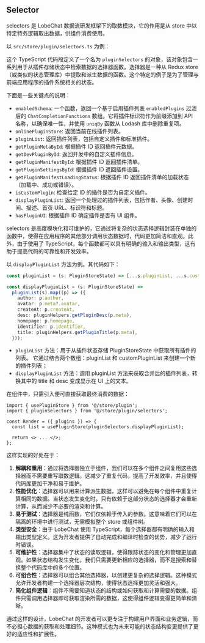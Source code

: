 ## Selector

selectors 是 LobeChat 数据流研发框架下的取数模块，它的作用是从 store 中以特定特务逻辑取出数据，供组件消费使用。

以 `src/store/plugin/selectors.ts` 为例：

这个 TypeScript 代码段定义了一个名为 `pluginSelectors` 的对象，该对象包含一系列用于从插件存储状态中检索数据的选择器函数。选择器是一种从 Redux store（或类似的状态管理库）中提取和派生数据的函数。这个特定的例子是为了管理与前端应用程序的插件系统相关的状态。

下面是一些关键点的说明：

- `enabledSchema`: 一个函数，返回一个基于启用插件列表 `enabledPlugins` 过滤后的 `ChatCompletionFunctions` 数组。它将插件标识符作为前缀添加到 API 名称，以确保唯一性，并使用 `uniqBy` 函数从 Lodash 库中删除重复项。
- `onlinePluginStore`: 返回当前在线插件列表。
- `pluginList`: 返回插件列表，包括自定义插件和标准插件。
- `getPluginMetaById`: 根据插件 ID 返回插件元数据。
- `getDevPluginById`: 返回开发中的自定义插件信息。
- `getPluginManifestById`: 根据插件 ID 返回插件清单。
- `getPluginSettingsById`: 根据插件 ID 返回插件设置。
- `getPluginManifestLoadingStatus`: 根据插件 ID 返回插件清单的加载状态（加载中、成功或错误）。
- `isCustomPlugin`: 检查给定 ID 的插件是否为自定义插件。
- `displayPluginList`: 返回一个处理过的插件列表，包括作者、头像、创建时间、描述、首页 URL、标识符和标题。
- `hasPluginUI`: 根据插件 ID 确定插件是否有 UI 组件。

selectors 是高度模块化和可维护的，它通过将复杂的状态选择逻辑封装在单独的函数中，使得在应用程序的其他部分调用状态数据时，代码更加简洁和直观。此外，由于使用了 TypeScript，每个函数都可以具有明确的输入和输出类型，这有助于提高代码的可靠性和开发效率。

以 `displayPluginList` 方法为例。其代码如下：

```ts
const pluginList = (s: PluginStoreState) => [...s.pluginList, ...s.customPluginList];

const displayPluginList = (s: PluginStoreState) =>
  pluginList(s).map((p) => ({
    author: p.author,
    avatar: p.meta?.avatar,
    createAt: p.createAt,
    desc: pluginHelpers.getPluginDesc(p.meta),
    homepage: p.homepage,
    identifier: p.identifier,
    title: pluginHelpers.getPluginTitle(p.meta),
  }));
```

- `pluginList` 方法：用于从插件状态存储 PluginStoreState 中获取所有插件的列表。 它通过结合两个数组：pluginList 和 customPluginList 来创建一个新的插件列表；
- `displayPluginList` 方法：调用 pluginList 方法来获取合并后的插件列表，转换其中的 title 和 desc 变成显示在 UI 上的文本。

在组件中，只需引入便可直接获取最终消费的数据：

```tsx | pure
import { usePluginStore } from '@/store/plugin';
import { pluginSelectors } from '@/store/plugin/selectors';

const Render = ({ plugins }) => {
  const list = usePluginStore(pluginSelectors.displayPluginList);

  return <> ... </>;
};
```

这样实现的好处在于：

1. **解耦和重用**：通过将选择器独立于组件，我们可以在多个组件之间复用这些选择器而不需要重写取数逻辑。这减少了重复代码，提高了开发效率，并且使得代码库更加干净和易于维护。
2. **性能优化**：选择器可以用来计算派生数据，这样可以避免在每个组件中重复计算相同的数据。当状态发生变化时，只有依赖于这部分状态的选择器才会重新计算，从而减少不必要的渲染和计算。
3. **易于测试**：选择器是纯函数，它们仅依赖于传入的参数。这意味着它们可以在隔离的环境中进行测试，无需模拟整个 store 或组件树。
4. **类型安全**：由于 LobeChat 使用 TypeScript，每个选择器都有明确的输入和输出类型定义。这为开发者提供了自动完成和编译时检查的优势，减少了运行时错误。
5. **可维护性**：选择器集中了状态的读取逻辑，使得跟踪状态的变化和管理更加直观。如果状态结构发生变化，我们只需要更新相应的选择器，而不是搜索和替换整个代码库中的多个位置。
6. **可组合性**：选择器可以组合其他选择器，以创建更复杂的选择逻辑。这种模式允许开发者构建一个选择器层次结构，使得状态选择更加灵活和强大。
7. **简化组件逻辑**：组件不需要知道状态的结构或如何获取和计算需要的数据。组件只需调用选择器即可获取渲染所需的数据，这使得组件逻辑变得更简单和清晰。

通过这样的设计，LobeChat 的开发者可以更专注于构建用户界面和业务逻辑，而不必担心数据的获取和处理细节。这种模式也为未来可能的状态结构变更提供了更好的适应性和扩展性。
